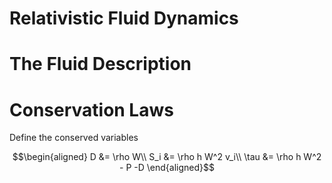 # Relativistic Fluid Dynamics

# The Fluid Description


# Conservation Laws

Define the conserved variables
```math
\begin{aligned}
D &= \rho W\\
S_i &= \rho h W^2 v_i\\
\tau &= \rho h W^2 - P -D
\end{aligned}
```



